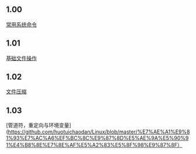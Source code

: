 ## 1.00
[常用系统命令](https://github.com/huotuichaodan/Linux/blob/master/%E5%B8%B8%E7%94%A8%E7%B3%BB%E7%BB%9F%E5%91%BD%E4%BB%A4)

## 1.01
[基础文件操作](https://github.com/huotuichaodan/Linux/blob/master/%E6%96%87%E4%BB%B6%E5%9F%BA%E7%A1%80%E6%93%8D%E4%BD%9C)

## 1.02
[文件压缩](https://github.com/huotuichaodan/Linux/blob/master/%E6%96%87%E4%BB%B6%E5%8E%8B%E7%BC%A9)

## 1.03
[管道符，重定向与环境变量](https://github.com/huotuichaodan/Linux/blob/master/%E7%AE%A1%E9%81%93%E7%AC%A6%EF%BC%8C%E9%87%8D%E5%AE%9A%E5%90%91%E4%B8%8E%E7%8E%AF%E5%A2%83%E5%8F%98%E9%87%8F）
